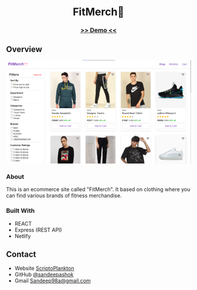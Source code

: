 <!-- Please update value in the {}  -->

<h1 align="center">FitMerch🛒</h1>

<div align="center">
  <h3>
    <a href="https://fitmerch.netlify.app/">
     >> Demo <<
    </a>   
  </h3>
</div>


<!-- OVERVIEW -->

## Overview

![screenshot](capture.png)

### About

 This is an ecommerce site  called "FitMerch". It based on clothing where you can find various brands of fitness merchandise.

### Built With

<!-- This section should list any major frameworks that you built your project using. Here are a few examples.-->

- REACT
- Express (REST API) 
- Netlify


## Contact

- Website [ScriptoPlankton](https://sandeep.netlify.app/)
- GitHub [@sandeepashok](https://github.com/sandeepashok)
- Gmail [Sandeep98a@gmail.com](sandeep98a@gmail.com)

